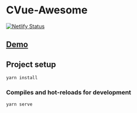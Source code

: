 # CVue-Awesome

[![Netlify Status](https://api.netlify.com/api/v1/badges/9b956c21-a367-4dfc-92b0-7bd7b9a6e1b4/deploy-status)](https://app.netlify.com/sites/plamen5kov/deploys)

## [Demo](https://plamen5kov.netlify.app/)

## Project setup
```
yarn install
```

### Compiles and hot-reloads for development
```
yarn serve
```